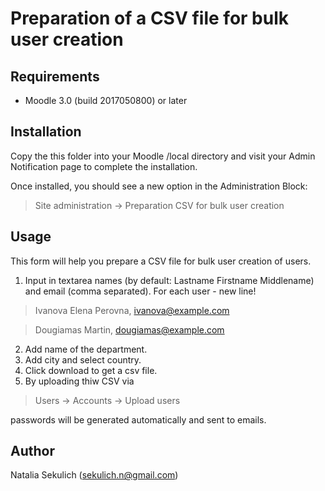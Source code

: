 Preparation of a CSV file for bulk user creation
================================================

Requirements
------------
- Moodle 3.0 (build 2017050800) or later

Installation
------------
Copy the this folder into your Moodle /local directory and visit your Admin Notification page to complete the installation.

Once installed, you should see a new option in the Administration Block:
> Site administration -> Preparation CSV for bulk user creation

Usage
-----
This form will help you prepare a CSV file for bulk user creation of users.
1. Input in textarea names (by default: Lastname Firstname Middlename) and email (comma separated). For each user - new line!
>Ivanova Elena Perovna, ivanova@example.com

>Dougiamas Martin, dougiamas@example.com
2. Add name of the department.
3. Add city and select country.
4. Click download to get a csv file.
5. By uploading thiw CSV via 
>Users -> Accounts -> Upload users 

passwords will be generated automatically and sent to emails.

Author
------
Natalia Sekulich (sekulich.n@gmail.com)
